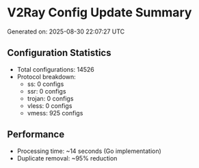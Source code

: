 # V2Ray Config Update Summary
Generated on: 2025-08-30 22:07:27 UTC

## Configuration Statistics
- Total configurations: 14526
- Protocol breakdown:
  - ss: 0 configs
  - ssr: 0 configs
  - trojan: 0 configs
  - vless: 0 configs
  - vmess: 925 configs

## Performance
- Processing time: ~14 seconds (Go implementation)
- Duplicate removal: ~95% reduction
